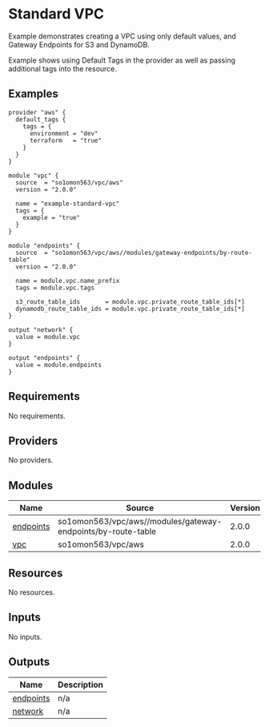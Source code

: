 # Standard VPC

Example demonstrates creating a VPC using only default values, and Gateway Endpoints for S3 and DynamoDB.

Example shows using Default Tags in the provider as well as passing additional tags into the resource.
<!-- BEGINNING OF PRE-COMMIT-TERRAFORM DOCS HOOK -->


## Examples

```hcl
provider "aws" {
  default_tags {
    tags = {
      environment = "dev"
      terraform   = "true"
    }
  }
}

module "vpc" {
  source  = "so1omon563/vpc/aws"
  version = "2.0.0"

  name = "example-standard-vpc"
  tags = {
    example = "true"
  }
}

module "endpoints" {
  source  = "so1omon563/vpc/aws//modules/gateway-endpoints/by-route-table"
  version = "2.0.0"

  name = module.vpc.name_prefix
  tags = module.vpc.tags

  s3_route_table_ids       = module.vpc.private_route_table_ids[*]
  dynamodb_route_table_ids = module.vpc.private_route_table_ids[*]
}

output "network" {
  value = module.vpc
}

output "endpoints" {
  value = module.endpoints
}
```

## Requirements

No requirements.

## Providers

No providers.

## Modules

| Name | Source | Version |
|------|--------|---------|
| <a name="module_endpoints"></a> [endpoints](#module\_endpoints) | so1omon563/vpc/aws//modules/gateway-endpoints/by-route-table | 2.0.0 |
| <a name="module_vpc"></a> [vpc](#module\_vpc) | so1omon563/vpc/aws | 2.0.0 |

## Resources

No resources.

## Inputs

No inputs.

## Outputs

| Name | Description |
|------|-------------|
| <a name="output_endpoints"></a> [endpoints](#output\_endpoints) | n/a |
| <a name="output_network"></a> [network](#output\_network) | n/a |


<!-- END OF PRE-COMMIT-TERRAFORM DOCS HOOK -->
